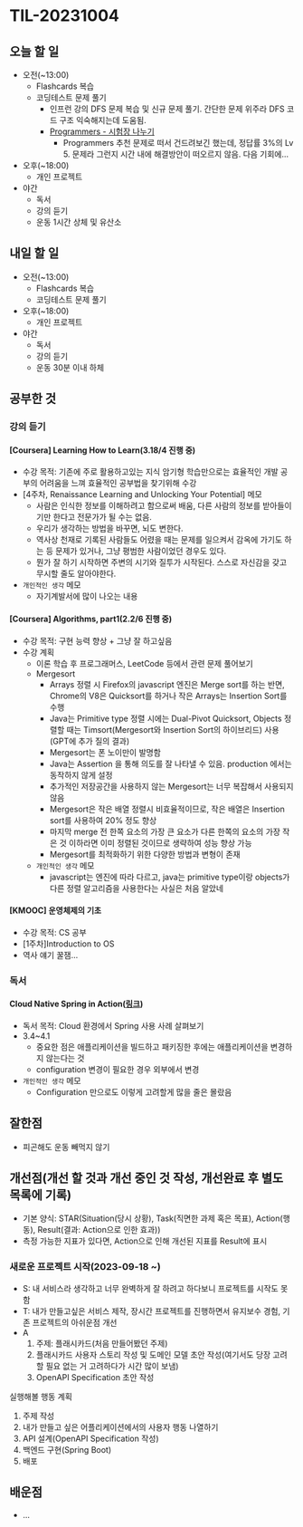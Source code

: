 # TIL-20231004

## 오늘 할 일

- 오전(~13:00)
  - Flashcards 복습
  - 코딩테스트 문제 풀기
    - 인프런 강의 DFS 문제 복습 및 신규 문제 풀기. 간단한 문제 위주라 DFS 코드 구조 익숙해지는데 도움됨.
    - [Programmers - 시험장 나누기](https://school.programmers.co.kr/learn/courses/30/lessons/81305)
      - Programmers 추천 문제로 떠서 건드려보긴 했는데, 정답률 3%의 Lv 5. 문제라 그런지 시간 내에 해결방안이 떠오르지 않음. 다음 기회에...
- 오후(~18:00)
  - 개인 프로젝트
- 야간
  - 독서
  - 강의 듣기
  - 운동 1시간 상체 및 유산소

## 내일 할 일

- 오전(~13:00)
  - Flashcards 복습
  - 코딩테스트 문제 풀기
- 오후(~18:00)
  - 개인 프로젝트
- 야간
  - 독서
  - 강의 듣기
  - 운동 30분 이내 하체

## 공부한 것

### 강의 듣기

#### [Coursera] Learning How to Learn(3.18/4 진행 중)

- 수강 목적: 기존에 주로 활용하고있는 지식 암기형 학습만으로는 효율적인 개발 공부의 어려움을 느껴 효율적인 공부법을 찾기위해 수강
- [4주차, Renaissance Learning and Unlocking Your Potential] 메모
  - 사람은 인식한 정보를 이해하려고 함으로써 배움, 다른 사람의 정보를 받아들이기만 한다고 전문가가 될 수는 없음.
  - 우리가 생각하는 방법을 바꾸면, 뇌도 변한다.
  - 역사상 천재로 기록된 사람들도 어렸을 때는 문제를 일으켜서 감옥에 가기도 하는 등 문제가 있거나, 그냥 평범한 사람이었던 경우도 있다.
  - 뭔가 잘 하기 시작하면 주변의 시기와 질투가 시작된다. 스스로 자신감을 갖고 무시할 줄도 알아야한다.
- `개인적인 생각` 메모
  - 자기계발서에 많이 나오는 내용

#### [Coursera] Algorithms, part1(2.2/6 진행 중)

- 수강 목적: 구현 능력 향상 + 그냥 잘 하고싶음
- 수강 계획
  - 이론 학습 후 프로그래머스, LeetCode 등에서 관련 문제 풀어보기
  - Mergesort
    - Arrays 정렬 시 Firefox의 javascript 엔진은 Merge sort를 하는 반면, Chrome의 V8은 Quicksort를 하거나 작은 Arrays는 Insertion Sort를 수행
    - Java는 Primitive type 정렬 시에는 Dual-Pivot Quicksort, Objects 정렬할 때는 Timsort(Mergesort와 Insertion Sort의 하이브리드) 사용(GPT에 추가 질의 결과)
    - Mergesort는 폰 노이만이 발명함
    - Java는 Assertion 을 통해 의도를 잘 나타낼 수 있음. production 에서는 동작하지 않게 설정
    - 추가적인 저장공간을 사용하지 않는 Mergesort는 너무 복잡해서 사용되지 않음
    - Mergesort은 작은 배열 정렬시 비효율적이므로, 작은 배열은 Insertion sort를 사용하여 20% 정도 향상
    - 마지막 merge 전 한쪽 요소의 가장 큰 요소가 다른 한쪽의 요소의 가장 작은 것 이하라면 이미 정렬된 것이므로 생략하여 성능 향상 가능
    - Mergesort를 최적화하기 위한 다양한 방법과 변형이 존재
  - `개인적인 생각` 메모
    - javascript는 엔진에 따라 다르고, java는 primitive type이랑 objects가 다른 정렬 알고리즘을 사용한다는 사실은 처음 알았네

#### [KMOOC] 운영체제의 기초

- 수강 목적: CS 공부
- [1주차]Introduction to OS
- 역사 얘기 꿀잼...

### 독서

#### Cloud Native Spring in Action([링크](https://www.manning.com/books/cloud-native-spring-in-action))

- 독서 목적: Cloud 환경에서 Spring 사용 사례 살펴보기
- 3.4~4.1
  - 중요한 점은 애플리케이션을 빌드하고 패키징한 후에는 애플리케이션을 변경하지 않는다는 것
  - configuration 변경이 필요한 경우 외부에서 변경
- `개인적인 생각` 메모
  - Configuration 만으로도 이렇게 고려할게 많을 줄은 몰랐음

## 잘한점

- 피곤해도 운동 빼먹지 않기

## 개선점(개선 할 것과 개선 중인 것 작성, 개선완료 후 별도 목록에 기록)

- 기본 양식: STAR(Situation(당시 상황), Task(직면한 과제 혹은 목표), Action(행동), Result(결과: Action으로 인한 효과))
- 측정 가능한 지표가 있다면, Action으로 인해 개선된 지표를 Result에 표시

### 새로운 프로젝트 시작(2023-09-18 ~)

- S: 내 서비스라 생각하고 너무 완벽하게 잘 하려고 하다보니 프로젝트를 시작도 못함
- T: 내가 만들고싶은 서비스 제작, 장시간 프로젝트를 진행하면서 유지보수 경험, 기존 프로젝트의 아쉬운점 개선
- A
  1. 주제: 플래시카드(처음 만들어봤던 주제)
  2. 플래시카드 사용자 스토리 작성 및 도메인 모델 초안 작성(여기서도 당장 고려할 필요 없는 거 고려하다가 시간 많이 보냄)
  3. OpenAPI Specification 초안 작성

실행해볼 행동 계획

1. 주제 작성
2. 내가 만들고 싶은 어플리케이션에서의 사용자 행동 나열하기
3. API 설계(OpenAPI Specification 작성)
4. 백엔드 구현(Spring Boot)
5. 배포

## 배운점

- ...
